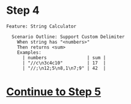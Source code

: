 # Step 4

```gherkin
Feature: String Calculator

  Scenario Outline: Support Custom Delimiter
    When string has "<numbers>"
    Then returns <sum>
    Examples:
      | numbers               | sum |
      | "//c\n3c4c10"         | 17  |
      | "//;\n12;5\n8,1\n7;9" | 42  |
```

# [Continue to Step 5](./step-5.md)